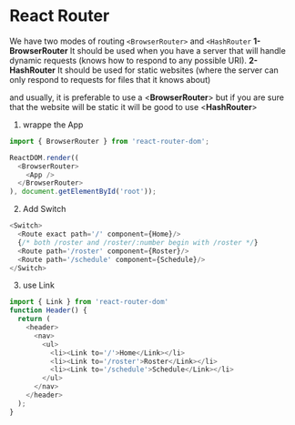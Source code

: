 # React Router
We have two modes of routing `<BrowserRouter>` and `<HashRouter`
**1- BrowserRouter**
It should be used when you have a server that will handle dynamic requests (knows how to respond to any possible URI).
**2- HashRouter**
It should be used for static websites (where the server can only respond to requests for files that it knows about)

and usually, it is preferable to use a <**BrowserRouter**> but if you are sure that the website will be static it will be good to use <**HashRouter**>

1. wrappe the App

```javascript
import { BrowserRouter } from 'react-router-dom';

ReactDOM.render((
  <BrowserRouter>
    <App />
  </BrowserRouter>
), document.getElementById('root'));
```

2. Add Switch

```javascript
<Switch>
  <Route exact path='/' component={Home}/>
  {/* both /roster and /roster/:number begin with /roster */}
  <Route path='/roster' component={Roster}/>
  <Route path='/schedule' component={Schedule}/>
</Switch>
```

3. use Link

```javascript
import { Link } from 'react-router-dom'
function Header() {
  return (
    <header>
      <nav>
        <ul>
          <li><Link to='/'>Home</Link></li>
          <li><Link to='/roster'>Roster</Link></li>
          <li><Link to='/schedule'>Schedule</Link></li>
        </ul>
      </nav>
    </header>
  );
}
```
